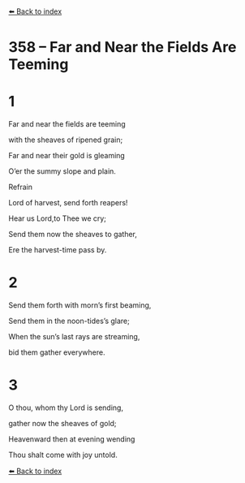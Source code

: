 [⬅️ Back to index](../README.md)

# 358 – Far and Near the Fields Are Teeming





# 1

Far and near the fields are teeming

with the sheaves of ripened grain;

Far and near their gold is gleaming

O’er the summy slope and plain.



Refrain

Lord of harvest, send forth reapers!

Hear us Lord,to Thee we cry;

Send them now the sheaves to gather,

Ere the harvest-time pass by.



# 2

Send them forth with morn’s first beaming,

Send them in the noon-tides’s glare;

When the sun’s last rays are streaming,

bid them gather everywhere.



# 3

O thou, whom thy Lord is sending,

gather now the sheaves of gold;

Heavenward then at evening wending

Thou shalt come with joy untold.

[⬅️ Back to index](../README.md)
